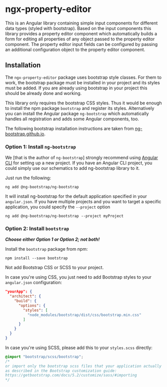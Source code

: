 # ngx-property-editor

This is an Angular library containing simple input components for different data types
(styled with bootstrap). Based on the input components this library provides a property
editor component which automatically builds a form for editing all properties of any
object passed to the property editor component. The property editor input fields can
be configured by passing an additional configuration object to the property editor
component.


## Installation

The `ngx-property-editor` package uses bootstrap style classes. For them to work, the
bootstrap package must be installed in your project and its styles must be added. If
you are already using bootstrap in your project this should be already done and working.

This library only requires the bootstrap CSS styles. Thus it would be enough to install
the npm package `bootstrap` and register its styles. Alternatively you can install the
Angular package `ng-bootstrap` which automatically handles all registration and adds
some Angular components, too.

The following bootstrap installation instructions are taken from
[ng-bootstrap.github.io](https://ng-bootstrap.github.io/#/getting-started).

### Option 1: Install `ng-bootstrap`

We [that is the author of `ng-bootstrap`] strongly recommend using [Angular CLI](https://cli.angular.io/) for setting up a new project. If you have an Angular CLI project, you could simply use our schematics to add ng-bootstrap library to it.

Just run the following:
```
ng add @ng-bootstrap/ng-bootstrap
```

It will install ng-bootstrap for the default application specified in your `angular.json`. If you have multiple projects and you want to target a specific application, you could specify the `--project` option
```
ng add @ng-bootstrap/ng-bootstrap --project myProject
```

### Option 2: Install `bootstrap`

***Choose either Option 1 or Option 2; not both!***

Install the `bootstrap` package from npm:
```
npm install --save bootstrap
```

Not add Bootstrap CSS or SCSS to your project.

In case you're using CSS, you just need to add Bootstrap styles to your `angular.json`
configuration:
```json
"yourApp": {
  "architect": {
    "build": {
      "options": {
        "styles": [
          "node_modules/bootstrap/dist/css/bootstrap.min.css"
        ]
      }
    }
  }
}
```

In case you're using SCSS, please add this to your `styles.scss` directly:
```scss
@import "bootstrap/scss/bootstrap";
/*
or import only the bootstrap scss files that your application actually needs,
as described in the Bootstrap customization guide:
https://getbootstrap.com/docs/5.2/customize/sass/#importing
*/
```
